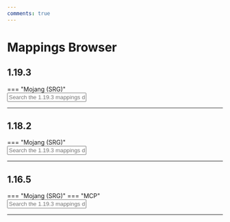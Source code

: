 ```yaml
---
comments: true
---
```


# Mappings Browser

## 1.19.3
<div class="mappingDiv" markdown>
<div class="mappingsNamespaces" markdown>
=== "Mojang (SRG)"
</div>
<div class="mappingSearchBox">
	<input class="mappingSearchInput" placeholder="Search the 1.19.3 mappings database..." version="1.19.3" allow="true,true,true"/>
	<div class="mappingSearchRes">
		<ol class="mappingSearchList"></ol>
	</div>
</div>
</div>

---

## 1.18.2
<div class="mappingDiv" markdown>
<div class="mappingsNamespaces" markdown>
=== "Mojang (SRG)"
</div>
<div class="mappingSearchBox">
	<input class="mappingSearchInput" placeholder="Search the 1.19.3 mappings database..." version="1.18.2" allow="true,true,true"/>
	<div class="mappingSearchRes">
		<ol class="mappingSearchList"></ol>
	</div>
</div>
</div>

---

## 1.16.5
<div class="mappingDiv" markdown>
<div class="mappingsNamespaces" markdown>
=== "Mojang (SRG)"
=== "MCP"
</div>
<div class="mappingSearchBox">
	<input class="mappingSearchInput" placeholder="Search the 1.19.3 mappings database..." version="1.16.5" allow="true,true,true"/>
	<div class="mappingSearchRes">
		<ol class="mappingSearchList"></ol>
	</div>
</div>
</div>

---
